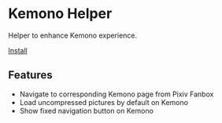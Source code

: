 # Kemono Helper

Helper to enhance Kemono experience.

[Install](https://raw.githubusercontent.com/PeronGH/kemono-helper/main/kemono-helper.user.js)

## Features

- Navigate to corresponding Kemono page from Pixiv Fanbox
- Load uncompressed pictures by default on Kemono
- Show fixed navigation button on Kemono

